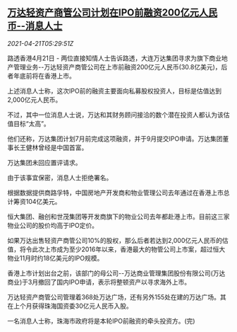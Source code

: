 <!--1618983062000-->
[万达轻资产商管公司计划在IPO前融资200亿元人民币--消息人士](https://cn.reuters.com/article/wanda-property-ipo-financing-0421-idCNKBS2C80IB)
------

<div><i>2021-04-21T05:29:51Z</i></div><p>路透香港4月21日 - 两位直接知情人士告诉路透，大连万达集团寻求为旗下商业地产管理业务--万达轻资产商管公司在上市前融资200亿元人民币(30.8亿美元)，后者年底前将在香港上市。</p><p>上述消息人士称，这次IPO前的融资主要面向私募股权投资人，目标是估值达到2,000亿元人民币。</p><p>不过，其中一位消息人士说，万达和其财务顾问接洽的数个潜在投资人都认为该估值目标“太高”。</p><p>他们还称，万达集团计划7月前完成这项融资，并于9月提交IPO申请。万达集团董事长王健林曾经是中国首富。</p><p>万达集团未回应置评请求。</p><p>由于该事宜保密，消息人士拒绝署名。</p><p>根据数据提供商路孚特，中国房地产开发商和物业管理公司去年通过在香港上市总计筹资104亿美元。</p><p>恒大集团、融创和世茂集团等开发商旗下的物业公司去年都赴港上市。目前这三家物业公司的股价均高于IPO定价。</p><p>如果万达出售轻资产商管公司10%的股权，那么后者若达到2,000亿元人民币的估值，将令此次上市成为至少2016年以来，香港最大的物管公司上市案，超过恒大物业11月时约18亿美元的IPO规模。</p><p>香港上市计划出台之前，该部门的母公司--万达商业管理集团股份有限公司(万达商业)于3月撤回了国内IPO申请，表示将整顿资产以寻求海外上市。</p><p>万达轻资产商管公司管理着368处万达广场，还有另外155处在建的万达广场。其在上个月获得珠海国资委30亿元人民币入股。</p><p>一名消息人士称，珠海市政府将是本轮IPO前融资的牵头投资方。(完)</p>

